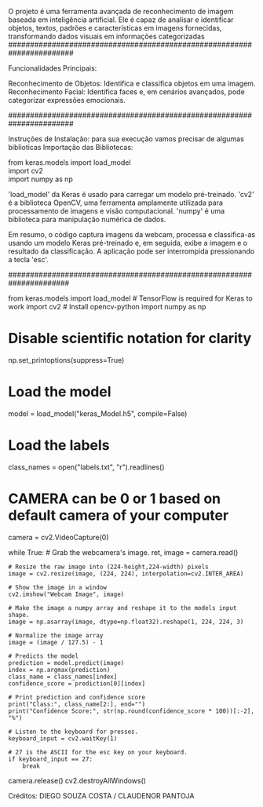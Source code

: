 O projeto é uma ferramenta avançada de reconhecimento de imagem baseada em inteligência artificial. 
Ele é capaz de analisar e identificar objetos, textos, padrões e características em imagens fornecidas, transformando dados visuais em informações categorizadas
#######################################################################

Funcionalidades Principais:

Reconhecimento de Objetos: Identifica e classifica objetos em uma imagem.
Reconhecimento Facial: Identifica faces e, em cenários avançados, pode categorizar expressões emocionais.

#######################################################################

Instruções de Instalação: para sua execução vamos precisar de algumas biblioticas 
Importação das Bibliotecas:  

from keras.models import load_model  
import cv2  
import numpy as np


'load_model' da Keras é usado para carregar um modelo pré-treinado.
'cv2' é a biblioteca OpenCV, uma ferramenta amplamente utilizada para processamento de imagens e visão computacional.
'numpy' é uma biblioteca para manipulação numérica de dados.

Em resumo, o código captura imagens da webcam, processa e classifica-as usando um modelo Keras pré-treinado e, em seguida, exibe a imagem e o resultado da classificação. 
A aplicação pode ser interrompida pressionando a tecla 'esc'.

######################################################################


from keras.models import load_model  # TensorFlow is required for Keras to work
import cv2  # Install opencv-python
import numpy as np

# Disable scientific notation for clarity
np.set_printoptions(suppress=True)

# Load the model
model = load_model("keras_Model.h5", compile=False)

# Load the labels
class_names = open("labels.txt", "r").readlines()

# CAMERA can be 0 or 1 based on default camera of your computer
camera = cv2.VideoCapture(0)

while True:
    # Grab the webcamera's image.
    ret, image = camera.read()

    # Resize the raw image into (224-height,224-width) pixels
    image = cv2.resize(image, (224, 224), interpolation=cv2.INTER_AREA)

    # Show the image in a window
    cv2.imshow("Webcam Image", image)

    # Make the image a numpy array and reshape it to the models input shape.
    image = np.asarray(image, dtype=np.float32).reshape(1, 224, 224, 3)

    # Normalize the image array
    image = (image / 127.5) - 1

    # Predicts the model
    prediction = model.predict(image)
    index = np.argmax(prediction)
    class_name = class_names[index]
    confidence_score = prediction[0][index]

    # Print prediction and confidence score
    print("Class:", class_name[2:], end="")
    print("Confidence Score:", str(np.round(confidence_score * 100))[:-2], "%")

    # Listen to the keyboard for presses.
    keyboard_input = cv2.waitKey(1)

    # 27 is the ASCII for the esc key on your keyboard.
    if keyboard_input == 27:
        break

camera.release()
cv2.destroyAllWindows()




Créditos: DIEGO SOUZA COSTA  / 
          CLAUDENOR PANTOJA 

